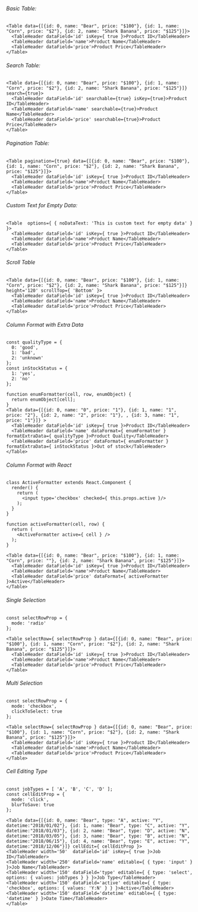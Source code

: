 
###### Basic Table:

	<Table data={[{id: 0, name: "Bear", price: "$100"}, {id: 1, name: "Corn", price: "$2"}, {id: 2, name: "Shark Banana", price: "$125"}]}>
      <TableHeader dataField='id' isKey={ true }>Product ID</TableHeader>
      <TableHeader dataField='name'>Product Name</TableHeader>
      <TableHeader dataField='price'>Product Price</TableHeader>
    </Table>

###### Search Table:

	<Table data={[{id: 0, name: "Bear", price: "$100"}, {id: 1, name: "Corn", price: "$2"}, {id: 2, name: "Shark Banana", price: "$125"}]} search={true}>
      <TableHeader dataField='id' searchable={true} isKey={true}>Product ID</TableHeader>
      <TableHeader dataField='name' searchable={true}>Product Name</TableHeader>
      <TableHeader dataField='price' searchable={true}>Product Price</TableHeader>
    </Table>

###### Pagination Table:

	<Table pagination={true} data={[{id: 0, name: "Bear", price: "$100"}, {id: 1, name: "Corn", price: "$2"}, {id: 2, name: "Shark Banana", price: "$125"}]}>
      <TableHeader dataField='id' isKey={ true }>Product ID</TableHeader>
      <TableHeader dataField='name'>Product Name</TableHeader>
      <TableHeader dataField='price'>Product Price</TableHeader>
    </Table>

###### Custom Text for Empty Data:

	<Table  options={ { noDataText: 'This is custom text for empty data' } }>
      <TableHeader dataField='id' isKey={ true }>Product ID</TableHeader>
      <TableHeader dataField='name'>Product Name</TableHeader>
      <TableHeader dataField='price'>Product Price</TableHeader>
    </Table>

###### Scroll Table
	<Table data={[{id: 0, name: "Bear", price: "$100"}, {id: 1, name: "Corn", price: "$2"}, {id: 2, name: "Shark Banana", price: "$125"}]} height='120' scrollTop={ 'Bottom' }>
      <TableHeader dataField='id' isKey={ true }>Product ID</TableHeader>
      <TableHeader dataField='name'>Product Name</TableHeader>
      <TableHeader dataField='price'>Product Price</TableHeader>
    </Table>

###### Column Format with Extra Data
    const qualityType = {
      0: 'good',
      1: 'bad',
      2: 'unknown'
    };
    const inStockStatus = {
      1: 'yes',
      2: 'no'
    };

    function enumFormatter(cell, row, enumObject) {
      return enumObject[cell];
    }
    <Table data={[{id: 0, name: "0", price: "1"}, {id: 1, name: "1", price: "2"}, {id: 2, name: "2", price: "1"}, , {id: 3, name: "1", price: "1"}]} >
      <TableHeader dataField='id' isKey={ true }>Product ID</TableHeader>
      <TableHeader dataField='name' dataFormat={ enumFormatter } formatExtraData={ qualityType }>Product Quality</TableHeader>
      <TableHeader dataField='price' dataFormat={ enumFormatter } formatExtraData={ inStockStatus }>Out of stock</TableHeader>
    </Table>

###### Column Format with React
    class ActiveFormatter extends React.Component {
      render() {
        return (
          <input type='checkbox' checked={ this.props.active }/>
        );
      }
    }

    function activeFormatter(cell, row) {
      return (
        <ActiveFormatter active={ cell } />
      );
    }

	<Table data={[{id: 0, name: "Bear", price: "$100"}, {id: 1, name: "Corn", price: ""}, {id: 2, name: "Shark Banana", price: "$125"}]}>
      <TableHeader dataField='id' isKey={ true }>Product ID</TableHeader>
      <TableHeader dataField='name'>Product Name</TableHeader>
      <TableHeader dataField='price' dataFormat={ activeFormatter }>Active</TableHeader>
    </Table>

###### Single Selection
    const selectRowProp = {
      mode: 'radio'
    };

	<Table selectRow={ selectRowProp } data={[{id: 0, name: "Bear", price: "$100"}, {id: 1, name: "Corn", price: "$2"}, {id: 2, name: "Shark Banana", price: "$125"}]}>
      <TableHeader dataField='id' isKey={ true }>Product ID</TableHeader>
      <TableHeader dataField='name'>Product Name</TableHeader>
      <TableHeader dataField='price'>Product Price</TableHeader>
    </Table>

###### Multi Selection
    const selectRowProp = {
      mode: 'checkbox',
      clickToSelect: true
    };

	<Table selectRow={ selectRowProp } data={[{id: 0, name: "Bear", price: "$100"}, {id: 1, name: "Corn", price: "$2"}, {id: 2, name: "Shark Banana", price: "$125"}]}>
      <TableHeader dataField='id' isKey={ true }>Product ID</TableHeader>
      <TableHeader dataField='name'>Product Name</TableHeader>
      <TableHeader dataField='price'>Product Price</TableHeader>
    </Table>

###### Cell Editing Type
    const jobTypes = [ 'A', 'B', 'C', 'D' ];
    const cellEditProp = {
      mode: 'click',
      blurToSave: true
    };

    <Table data={[{id: 0, name: "Bear", type: "A", active: "Y", datetime:"2018/01/02"}, {id: 1, name: "Bear", type: "C", active: "Y", datetime:"2018/01/03"}, {id: 2, name: "Bear", type: "D", active: "N", datetime:"2018/03/05"}, {id: 3, name: "Bear", type: "B", active: "N", datetime:"2018/06/15"}, {id: 4, name: "Bear", type: "E", active: "Y", datetime:"2018/12/06"}]} cellEdit={ cellEditProp }>
    <TableHeader width='50'  dataField='id' isKey={ true }>Job ID</TableHeader>
    <TableHeader width='250' dataField='name' editable={ { type: 'input' } }>Job Name</TableHeader>
    <TableHeader width='150' dataField='type' editable={ { type: 'select', options: { values: jobTypes } } }>Job Type</TableHeader>
    <TableHeader width='150' dataField='active' editable={ { type: 'checkbox', options: { values: 'Y:N' } } }>Active</TableHeader>
    <TableHeader width='150' dataField='datetime' editable={ { type: 'datetime' } }>Date Time</TableHeader>
    </Table>